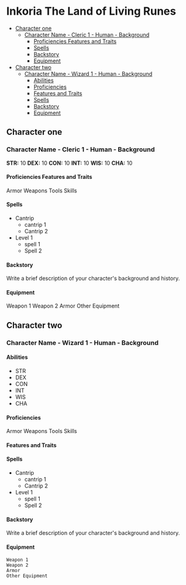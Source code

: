 # Inkoria The Land of Living Runes

- [Character one](#character-one)
  - [Character Name - Cleric 1 - Human - Background](#character-name---cleric-1---human---background)
    - [Proficiencies Features and Traits](#proficiencies-features-and-traits)
    - [Spells](#spells)
    - [Backstory](#backstory)
    - [Equipment](#equipment)
- [Character two](#character-two)
  - [Character Name - Wizard 1 - Human - Background](#character-name---wizard-1---human---background)
    - [Abilities](#abilities)
    - [Proficiencies](#proficiencies)
    - [Features and Traits](#features-and-traits)
    - [Spells](#spells-1)
    - [Backstory](#backstory-1)
    - [Equipment](#equipment-1)


## Character one

### Character Name - Cleric 1 - Human - Background 

**STR:** 10 
**DEX:** 10 
**CON:** 10 
**INT:** 10 
**WIS:** 10 
**CHA:** 10

#### Proficiencies Features and Traits

Armor
Weapons
Tools
Skills

#### Spells

- Cantrip
   - cantrip 1
   - Cantrip 2 
- Level 1 
  - spell 1
  - Spell 2

#### Backstory

Write a brief description of your character's background and history.

#### Equipment

Weapon 1 
Weapon 2 
Armor 
Other Equipment 

## Character two

### Character Name - Wizard 1 - Human - Background 

#### Abilities

- STR 
- DEX 
- CON 
- INT 
- WIS 
- CHA 

#### Proficiencies

Armor
Weapons 
Tools 
Skills 

#### Features and Traits


#### Spells

- Cantrip
   - cantrip 1
   - Cantrip 2 
- Level 1 
  - spell 1
  - Spell 2

#### Backstory

Write a brief description of your character's background and history.

#### Equipment

```
Weapon 1 
Weapon 2 
Armor 
Other Equipment 
```
